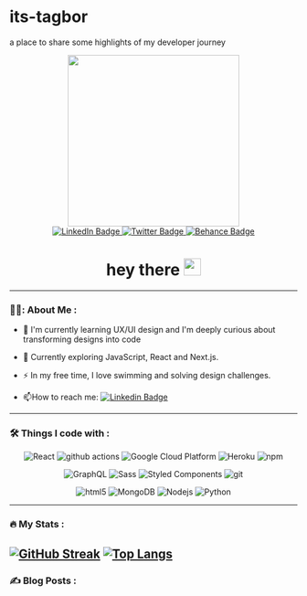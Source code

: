 # its-tagbor
a place to share some highlights of my developer journey
<div id="header" align="center">
  <img src="https://media.giphy.com/media/PgLLtnqHts1woXeKpy/giphy.gif" width="300"/>
  <div id="badges">
   <a href="https://www.linkedin.com/in/tagbor-simon-gabriel">
    <img src="https://img.shields.io/badge/LinkedIn-blue?style=for-the-badge&logo=linkedin&logoColor=white" alt="LinkedIn Badge"/>
   </a>
   <a href="https://twitter.com/clawd_johan">
    <img src="https://img.shields.io/badge/Twitter-blue?style=for-the-badge&logo=twitter&logoColor=white" alt="Twitter Badge"/>
   </a>
   <a href=https://www.behance.net/simontagbor>
    <img src="https://img.shields.io/badge/Behance-blue?style=for-the-badge&logo=behance&logoColor=white" alt="Behance Badge"/>
   </a>
  </div>
  <img src="https://komarev.com/ghpvc/?username=Simontagbor&style=flat-square&color=blue" alt=""/>
   <h1>
  hey there
  <img src="https://media.giphy.com/media/hvRJCLFzcasrR4ia7z/giphy.gif" width="30px"/>
</h1>
</div>

---

### 👨‍💻: About Me :

- :telescope: I'm currently learning  UX/UI design and I'm deeply curious about transforming designs into code

- :seedling: Currently exploring JavaScript, React and Next.js.

- :zap: In my free time, I love swimming and solving design challenges.

- :mailbox:How to reach me: [![Linkedin Badge](https://img.shields.io/badge/-SimonTagbor-blue?style=flat&logo=Linkedin&logoColor=white)](https://www.linkedin.com/in/tagbor-simon-gabriel)
---

### :hammer_and_wrench: Things I code with :
<p align="center">
  <img alt="React" src="https://img.shields.io/badge/-React-45b8d8?style=flat-square&logo=react&logoColor=white" />
  <img alt="github actions" src="https://img.shields.io/badge/-Github_Actions-2088FF?style=flat-square&logo=github-actions&logoColor=white" />
  <img alt="Google Cloud Platform" src="https://img.shields.io/badge/-Google_Cloud_Platform-1a73e8?style=flat-square&logo=google-cloud&logoColor=white" />
  <img alt="Heroku" src="https://img.shields.io/badge/-Heroku-430098?style=flat-square&logo=heroku&logoColor=white" />
  <img alt="npm" src="https://img.shields.io/badge/-NPM-CB3837?style=flat-square&logo=npm&logoColor=white" />
</p>
<p align="center">
  <img alt="GraphQL" src="https://img.shields.io/badge/-GraphQL-E10098?style=flat-square&logo=graphql&logoColor=white" />
  <img alt="Sass" src="https://img.shields.io/badge/-Sass-CC6699?style=flat-square&logo=sass&logoColor=white" />
  <img alt="Styled Components" src="https://img.shields.io/badge/-Styled_Components-db7092?style=flat-square&logo=styled-components&logoColor=white" />
  <img alt="git" src="https://img.shields.io/badge/-Git-F05032?style=flat-square&logo=git&logoColor=white" />
</p>
<p align="center">
  <img alt="html5" src="https://img.shields.io/badge/-HTML5-E34F26?style=flat-square&logo=html5&logoColor=white" />
  <img alt="MongoDB" src="https://img.shields.io/badge/-MongoDB-13aa52?style=flat-square&logo=mongodb&logoColor=white" />
  <img alt="Nodejs" src="https://img.shields.io/badge/-Nodejs-43853d?style=flat-square&logo=Node.js&logoColor=white" />
  <img alt="Python" src="https://img.shields.io/badge/-Python-blue?style=flat-square&logo=Python&logoColor=white" />
</p>

---

### :fire: My Stats :

[![GitHub Streak](http://github-readme-streak-stats.herokuapp.com?user=Simontagbor&theme=dark&background=000000)](https://git.io/streak-stats)
[![Top Langs](https://github-readme-stats.vercel.app/api/top-langs/?username=Simontagbor&layout=compact&theme=vision-friendly-dark)](https://github.com/anuraghazra/github-readme-stats)
---

### :writing_hand: Blog Posts :
<!-- BLOG-POST-LIST:START -->
<!-- BLOG-POST-LIST:END -->
